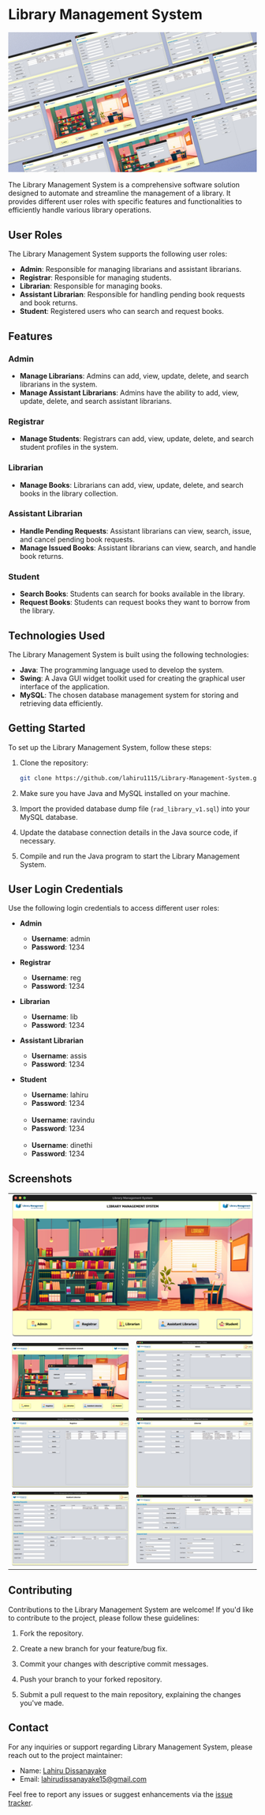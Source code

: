 # Library Management System

![Cover Photo](system/src/images/screenshots/Header.png)

The Library Management System is a comprehensive software solution designed to automate and streamline the management of a library. It provides different user roles with specific features and functionalities to efficiently handle various library operations.

## User Roles

The Library Management System supports the following user roles:

- **Admin**: Responsible for managing librarians and assistant librarians.
- **Registrar**: Responsible for managing students.
- **Librarian**: Responsible for managing books.
- **Assistant Librarian**: Responsible for handling pending book requests and book returns.
- **Student**: Registered users who can search and request books.

## Features

### Admin

- **Manage Librarians**: Admins can add, view, update, delete, and search librarians in the system.
- **Manage Assistant Librarians**: Admins have the ability to add, view, update, delete, and search assistant librarians.

### Registrar

- **Manage Students**: Registrars can add, view, update, delete, and search student profiles in the system.

### Librarian

- **Manage Books**: Librarians can add, view, update, delete, and search books in the library collection.

### Assistant Librarian

- **Handle Pending Requests**: Assistant librarians can view, search, issue, and cancel pending book requests.
- **Manage Issued Books**: Assistant librarians can view, search, and handle book returns.

### Student

- **Search Books**: Students can search for books available in the library.
- **Request Books**: Students can request books they want to borrow from the library.

## Technologies Used

The Library Management System is built using the following technologies:

- **Java**: The programming language used to develop the system.
- **Swing**: A Java GUI widget toolkit used for creating the graphical user interface of the application.
- **MySQL**: The chosen database management system for storing and retrieving data efficiently.

## Getting Started

To set up the Library Management System, follow these steps:

1. Clone the repository:

   ```bash
   git clone https://github.com/lahiru1115/Library-Management-System.git
   ```

2. Make sure you have Java and MySQL installed on your machine.

3. Import the provided database dump file (`rad_library_v1.sql`) into your MySQL database.

4. Update the database connection details in the Java source code, if necessary.

5. Compile and run the Java program to start the Library Management System.

## User Login Credentials

Use the following login credentials to access different user roles:

- **Admin**
  - **Username**: admin
  - **Password**: 1234

- **Registrar**
  - **Username**: reg
  - **Password**: 1234

- **Librarian**
  - **Username**: lib
  - **Password**: 1234

- **Assistant Librarian**
  - **Username**: assis
  - **Password**: 1234

- **Student**
  - **Username**: lahiru
  - **Password**: 1234 <br> <br>
  - **Username**: ravindu
  - **Password**: 1234 <br> <br>
  - **Username**: dinethi
  - **Password**: 1234

## Screenshots

<table>
  <tr>
    <td colspan="2">
      <img src="system/src/images/screenshots/Screenshot-1.png" alt="Screenshot 1">
    </td>
  </tr>
  <tr>
    <td>
      <img src="system/src/images/screenshots/Screenshot-2.png" alt="Screenshot 2">
    </td>
    <td>
      <img src="system/src/images/screenshots/Screenshot-3.png" alt="Screenshot 3">
    </td>
  </tr>
  <tr>
    <td>
      <img src="system/src/images/screenshots/Screenshot-4.png" alt="Screenshot 4">
    </td>
    <td>
      <img src="system/src/images/screenshots/Screenshot-5.png" alt="Screenshot 5">
    </td>
  </tr>
  <tr>
    <td>
      <img src="system/src/images/screenshots/Screenshot-6.png" alt="Screenshot 6">
    </td>
    <td>
      <img src="system/src/images/screenshots/Screenshot-7.png" alt="Screenshot 7">
    </td>
  </tr>
</table>

## Contributing

Contributions to the Library Management System are welcome! If you'd like to contribute to the project, please follow these guidelines:

1. Fork the repository.

2. Create a new branch for your feature/bug fix.

3. Commit your changes with descriptive commit messages.

4. Push your branch to your forked repository.

5. Submit a pull request to the main repository, explaining the changes you've made.

## Contact

For any inquiries or support regarding Library Management System, please reach out to the project maintainer:

- Name: [Lahiru Dissanayake](https://github.com/lahiru1115)
- Email: [lahirudissanayake15@gmail.com](mailto:lahirudissanayake15@gmail.com)

Feel free to report any issues or suggest enhancements via the [issue tracker](https://github.com/lahiru1115/Library-Management-System/issues).

